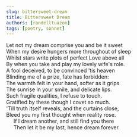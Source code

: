 ```yaml
---
slug: bittersweet-dream
title: Bittersweet Dream
authors: [randelltuazon]
tags: [poetry, sonnet]
---
```


Let not my dream comprise you and be it sweet<br/>
When my desire hungers more throughout of sleep<br/>
Whilst stars write plots of perfect Love above all<br/>
By when you take and play my lovely wife's role.<br/>
A fool deceived, to be convinced 'tis heaven<br/>
Blinding me of a prize, fate has forbidden:<br/>
The warmth felt in your hand, softer as it grips<br/>
The sunrise in your smile, and delicate lips.<br/>
Such fragile qualities, I refuse to touch.<br/>
Gratified by these though I covet so much.<br/>
'Till truth itself reveals, and the curtains close,<br/>
Bleed you my first thought when reality rose.<br/>
&nbsp;&nbsp;&nbsp;&nbsp; If I dream another, and still find you there<br/>
&nbsp;&nbsp;&nbsp;&nbsp; Then let it be my last, hence dream forever.<br/>
